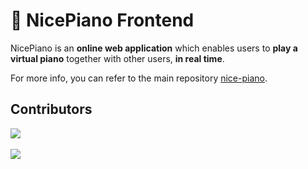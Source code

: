 # 🎹 NicePiano Frontend

NicePiano is an **online web application** which enables users to **play a virtual piano** together with other users, **in real time**.

For more info, you can refer to the main repository [nice-piano](https://github.com/SkyLionx/nice-piano).

## Contributors

<a href="https://github.com/SkyLionx" target="_blank">
  <img src="https://img.shields.io/badge/Profile-Fabrizio%20Rossi-green?style=for-the-badge&logo=github&labelColor=blue&color=white">
</a>
<br /><br />
<a href="https://github.com/dotmat3" target="_blank">
  <img src="https://img.shields.io/badge/Profile-Matteo%20Orsini-green?style=for-the-badge&logo=github&labelColor=blue&color=white">
</a>
